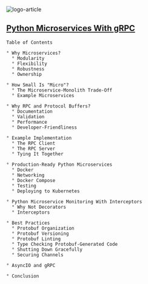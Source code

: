 ![logo-article](https://files.realpython.com/media/Creating-Microservices-with-Python_Watermarked.d5708bfb6806.jpg)

## [Python Microservices With gRPC](https://realpython.com/python-microservices-grpc/)

```
Table of Contents

° Why Microservices?
  ° Modularity
  ° Flexibility
  ° Robustness
  ° Ownership

° How Small Is "Micro"?
  ° The Microservice-Monolith Trade-Off
  ° Example Microservices

° Why RPC and Protocol Buffers?
  ° Documentation
  ° Validation
  ° Performance
  ° Developer-Friendliness

° Example Implementation
  ° The RPC Client
  ° The RPC Server
  ° Tying It Together

° Production-Ready Python Microservices
  ° Docker
  ° Networking
  ° Docker Compose
  ° Testing
  ° Deploying to Kubernetes

° Python Microservice Monitoring With Interceptors
  ° Why Not Decorators
  ° Interceptors

° Best Practices
  ° Protobuf Organization
  ° Protobuf Versioning
  ° Protobuf Linting
  ° Type Checking Protobuf-Generated Code
  ° Shutting Down Gracefully
  ° Securing Channels

° AsyncIO and gRPC

° Conclusion
```

